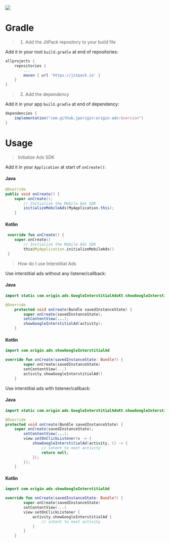 [![](https://jitpack.io/v/jporigin/origin-ads.svg)](https://jitpack.io/#jporigin/origin-ads)
# Gradle

> 1. Add the JitPack repository to your build file

Add it in your root `build.gradle` at end of repositories:<br/>
```groovy
allprojects {
	repositories {
		...
 		maven { url 'https://jitpack.io' }
	}
}
```

> 2. Add the dependency

Add it in your app `build.gradle` at end of dependency:<br/>
```groovy
dependencies {
	implementation("com.github.jporigin:origin-ads:$version")
}
```


# Usage

> Initialize Ads SDK

Add it in your `Application` at start of `onCreate()`:<br/>
#### Java
```java
@Override
public void onCreate() {
	super.onCreate();
        // Initialize the Mobile Ads SDK
        initializeMobileAds(MyApplication.this);
    }
```
#### Kotlin
```kotlin
 override fun onCreate() {
	super.onCreate()
        // Initialize the Mobile Ads SDK
        this@MyApplication.initializeMobileAds()
 }
```

> How do I use Interstitial Ads

Use interstitial ads without any listener/callback:<br/>
#### Java
```java
import static com.origin.ads.GoogleInterstitialAdsKt.showGoogleInterstitialAd;

@Override
    protected void onCreate(Bundle savedInstanceState) {
        super.onCreate(savedInstanceState);
        setContentView(...);
        showGoogleInterstitialAd(activity);
    }
```
#### Kotlin
```kotlin
import com.origin.ads.showGoogleInterstitialAd

override fun onCreate(savedInstanceState: Bundle?) {
        super.onCreate(savedInstanceState)
        setContentView(...)
        activity.showGoogleInterstitialAd()
    }
```

Use interstitial ads with listener/callback:<br/>
#### Java
```java
import static com.origin.ads.GoogleInterstitialAdsKt.showGoogleInterstitialAd;

@Override
protected void onCreate(Bundle savedInstanceState) {
	super.onCreate(savedInstanceState);
        setContentView(...);
        view.setOnClickListener(v -> {
            showGoogleInterstitialAd(activity, () -> {
                // intent to next activity
                return null;
            });
        });
    }
```
#### Kotlin
```kotlin
import com.origin.ads.showGoogleInterstitialAd

override fun onCreate(savedInstanceState: Bundle?) {
        super.onCreate(savedInstanceState)
        setContentView(...)
        view.setOnClickListener {
            activity.showGoogleInterstitialAd {
                // intent to next activity
            }
        }
    }
```
